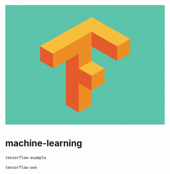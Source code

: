 ![logo.png](https://raw.githubusercontent.com/meloalright/machine-learning/master/logo.jpg)   
      
# machine-learning      
      
`tensorflow-example`   
   
`tensorflow-own`   